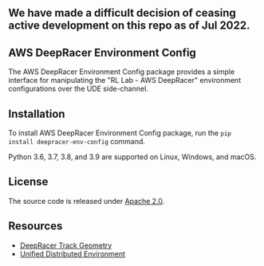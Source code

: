 ## We have made a difficult decision of ceasing active development on this repo as of Jul 2022.

## AWS DeepRacer Environment Config

The AWS DeepRacer Environment Config package provides a simple interface for manipulating the "RL Lab - AWS DeepRacer" environment configurations over the UDE side-channel.
 
## Installation

To install AWS DeepRacer Environment Config package, run the `pip install deepracer-env-config` command.

Python 3.6, 3.7, 3.8, and 3.9 are supported on Linux, Windows, and macOS.

## License

The source code is released under [Apache 2.0](https://aws.amazon.com/apache-2-0/).

## Resources
* [DeepRacer Track Geometry](https://github.com/aws-deepracer/deepracer-track-geometry)
* [Unified Distributed Environment](https://github.com/aws-deepracer/ude)
